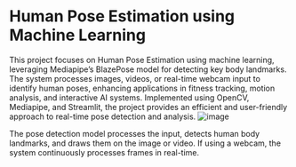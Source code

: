 # Human Pose Estimation using Machine Learning

This project focuses on Human Pose Estimation using machine learning, leveraging Mediapipe’s BlazePose model for detecting key body landmarks. The system processes images, videos, or real-time webcam input to identify human poses, enhancing applications in fitness tracking, motion analysis, and interactive AI systems. Implemented using OpenCV, Mediapipe, and Streamlit, the project provides an efficient and user-friendly approach to real-time pose detection and analysis.
![image](https://github.com/user-attachments/assets/efc2f6f1-c793-47d1-9855-5f1c3eb3afe1)

The pose detection model processes the input, detects human body landmarks, and draws them on the image or video. If using a webcam, the system continuously processes frames in real-time.
